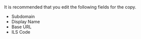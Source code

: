It is recommended that you edit the following fields for the copy. 
- Subdomain
- Display Name
- Base URL
- ILS Code
